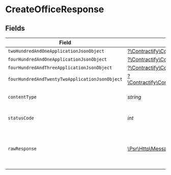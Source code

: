 # CreateOfficeResponse


## Fields

| Field                                                                                                                                                              | Type                                                                                                                                                               | Required                                                                                                                                                           | Description                                                                                                                                                        |
| ------------------------------------------------------------------------------------------------------------------------------------------------------------------ | ------------------------------------------------------------------------------------------------------------------------------------------------------------------ | ------------------------------------------------------------------------------------------------------------------------------------------------------------------ | ------------------------------------------------------------------------------------------------------------------------------------------------------------------ |
| `twoHundredAndOneApplicationJsonObject`                                                                                                                            | [?\Contractify\ContractifyAPI\Models\Operations\CreateOfficeResponseBody](../../Models/Operations/CreateOfficeResponseBody.md)                                     | :heavy_minus_sign:                                                                                                                                                 | Created                                                                                                                                                            |
| `fourHundredAndOneApplicationJsonObject`                                                                                                                           | [?\Contractify\ContractifyAPI\Models\Operations\CreateOfficeOfficesResponseBody](../../Models/Operations/CreateOfficeOfficesResponseBody.md)                       | :heavy_minus_sign:                                                                                                                                                 | Unauthenticated                                                                                                                                                    |
| `fourHundredAndThreeApplicationJsonObject`                                                                                                                         | [?\Contractify\ContractifyAPI\Models\Operations\CreateOfficeOfficesResponseResponseBody](../../Models/Operations/CreateOfficeOfficesResponseResponseBody.md)       | :heavy_minus_sign:                                                                                                                                                 | Forbidden                                                                                                                                                          |
| `fourHundredAndTwentyTwoApplicationJsonObject`                                                                                                                     | [?\Contractify\ContractifyAPI\Models\Operations\CreateOfficeOfficesResponse422ResponseBody](../../Models/Operations/CreateOfficeOfficesResponse422ResponseBody.md) | :heavy_minus_sign:                                                                                                                                                 | Invalid data posted                                                                                                                                                |
| `contentType`                                                                                                                                                      | *string*                                                                                                                                                           | :heavy_check_mark:                                                                                                                                                 | HTTP response content type for this operation                                                                                                                      |
| `statusCode`                                                                                                                                                       | *int*                                                                                                                                                              | :heavy_check_mark:                                                                                                                                                 | HTTP response status code for this operation                                                                                                                       |
| `rawResponse`                                                                                                                                                      | [\Psr\Http\Message\ResponseInterface](https://www.php-fig.org/psr/psr-7/#33-psrhttpmessageresponseinterface)                                                       | :heavy_check_mark:                                                                                                                                                 | Raw HTTP response; suitable for custom response parsing                                                                                                            |